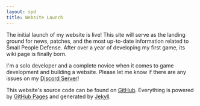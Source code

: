 ```yaml
---
layout: spd
title: Website Launch
---
```


The initial launch of my website is live! This site will serve as the landing ground for news, patches, and the most up-to-date information related to Small People Defense. After over a year of developing my first game, its wiki page is finally born.

I'm a solo developer and a complete novice when it comes to game development and building a website. Please let me know if there are any issues on my [Discord Server](https://discord.gg/dAQ6FkeXuN)!

This website's source code can be found on [GitHub](https://github.com/KoalasinTraffic/koalasintraffic.github.io). Everything is powered by [GitHub Pages](https://pages.github.com/) and generated by [Jekyll](https://jekyllrb.com/).
